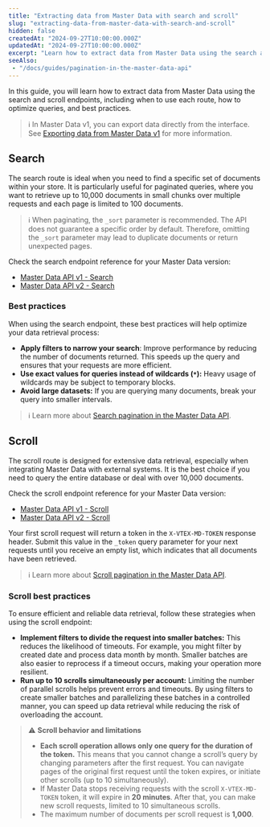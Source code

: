 ```yaml
---
title: "Extracting data from Master Data with search and scroll"
slug: "extracting-data-from-master-data-with-search-and-scroll"
hidden: false
createdAt: "2024-09-27T10:00:00.000Z"
updatedAt: "2024-09-27T10:00:00.000Z"
excerpt: "Learn how to extract data from Master Data using the search and scroll endpoints and best practices for optimizing queries and handling large datasets."
seeAlso:
 - "/docs/guides/pagination-in-the-master-data-api"
---
```


In this guide, you will learn how to extract data from Master Data using the search and scroll endpoints, including when to use each route, how to optimize queries, and best practices.

>ℹ In Master Data v1, you can export data directly from the interface. See [Exporting data from Master Data v1](https://help.vtex.com/en/tutorial/exporting-data--tutorials_1125) for more information.

## Search

The search route is ideal when you need to find a specific set of documents within your store. It is particularly useful for paginated queries, where you want to retrieve up to 10,000 documents in small chunks over multiple requests and each page is limited to 100 documents.

>ℹ When paginating, the `_sort` parameter is recommended. The API does not guarantee a specific order by default. Therefore, omitting the `_sort` parameter may lead to duplicate documents or return unexpected pages.

Check the search endpoint reference for your Master Data version:

* [Master Data API v1 - Search](https://developers.vtex.com/docs/api-reference/masterdata-api#get-/api/dataentities/-acronym-/search)
* [Master Data API v2 - Search](https://developers.vtex.com/docs/api-reference/master-data-api-v2#get-/api/dataentities/-dataEntityName-/search)

### Best practices

When using the search endpoint, these best practices will help optimize your data retrieval process:

* **Apply filters to narrow your search**: Improve performance by reducing the number of documents returned. This speeds up the query and ensures that your requests are more efficient.
* **Use exact values for queries instead of wildcards (`*`):** Heavy usage of wildcards may be subject to temporary blocks.
* **Avoid large datasets:** If you are querying many documents, break your query into smaller intervals.

>ℹ Learn more about [Search pagination in the Master Data API](https://developers.vtex.com/docs/guides/pagination-in-the-master-data-api#search-pagination).

## Scroll

The scroll route is designed for extensive data retrieval, especially when integrating Master Data with external systems. It is the best choice if you need to query the entire database or deal with over 10,000 documents.

Check the scroll endpoint reference for your Master Data version:

* [Master Data API v1 - Scroll](https://developers.vtex.com/docs/api-reference/masterdata-api#get-/api/dataentities/-acronym-/scroll)
* [Master Data API v2 - Scroll](https://developers.vtex.com/docs/api-reference/master-data-api-v2#get-/api/dataentities/-dataEntityName-/scroll)

Your first scroll request will return a token in the `X-VTEX-MD-TOKEN` response header. Submit this value in the `_token` query parameter for your next requests until you receive an empty list, which indicates that all documents have been retrieved.

>ℹ Learn more about [Scroll pagination in the Master Data API](https://developers.vtex.com/docs/guides/pagination-in-the-master-data-api#scroll-pagination).

### Scroll best practices

To ensure efficient and reliable data retrieval, follow these strategies when using the scroll endpoint:

* **Implement filters to divide the request into smaller batches:** This reduces the likelihood of timeouts. For example, you might filter by created date and process data month by month. Smaller batches are also easier to reprocess if a timeout occurs, making your operation more resilient.
* **Run up to 10 scrolls simultaneously per account:** Limiting the number of parallel scrolls helps prevent errors and timeouts. By using filters to create smaller batches and parallelizing these batches in a controlled manner, you can speed up data retrieval while reducing the risk of overloading the account.

>⚠️ **Scroll behavior and limitations**
>
> * **Each scroll operation allows only one query for the duration of the token.** This means that you cannot change a scroll’s query by changing parameters after the first request. You can navigate pages of the original first request until the token expires, or initiate other scrolls (up to 10 simultaneously).
> * If Master Data stops receiving requests with the scroll `X-VTEX-MD-TOKEN` token, it will expire in **20 minutes**. After that, you can make new scroll requests, limited to 10 simultaneous scrolls.
> * The maximum number of documents per scroll request is **1,000**.

